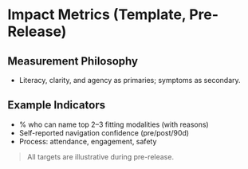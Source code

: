 # Impact Metrics (Template, Pre-Release)

## Measurement Philosophy
- Literacy, clarity, and agency as primaries; symptoms as secondary.

## Example Indicators
- % who can name top 2–3 fitting modalities (with reasons)
- Self-reported navigation confidence (pre/post/90d)
- Process: attendance, engagement, safety

> All targets are illustrative during pre-release.
